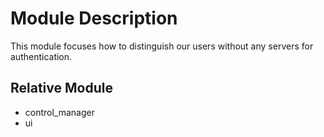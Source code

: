 # Module Description


This module focuses how to distinguish our users without any servers for authentication.


## Relative Module

* control_manager
* ui